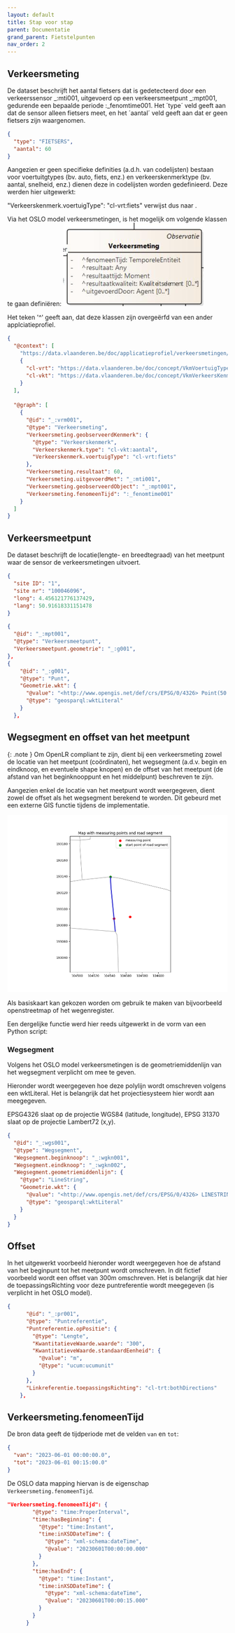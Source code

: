 ```yaml
---
layout: default
title: Stap voor stap
parent: Documentatie
grand_parent: Fietstelpunten
nav_order: 2
---
```


## Verkeersmeting

De dataset beschrijft het aantal fietsers dat is gedetecteerd door een verkeerssensor _:mti001, uitgevoerd op een verkeersmeetpunt _:mpt001, gedurende een bepaalde periode :\_fenomtime001. Het ´type´ veld geeft aan dat de sensor alleen fietsers meet, en het ´aantal´ veld geeft aan dat er geen fietsers zijn waargenomen.

```json
{
  "type": "FIETSERS",
  "aantal": 60
}
```

Aangezien er geen specifieke definities (a.d.h. van codelijsten) bestaan voor voertuitgtypes (bv. auto, fiets, enz.) en verkeerskenmerktype (bv. aantal, snelheid, enz.) dienen deze in codelijsten worden gedefinieerd.
Deze werden hier uitgewerkt:
[](https://data.vlaanderen.be/doc/conceptscheme/VkmVoertuigTypes/)
[](https://data.vlaanderen.be/doc/concept/VkmVerkeersKenmerkType/)

"Verkeerskenmerk.voertuigType": "cl-vrt:fiets" verwijst dus naar
[](https://data.vlaanderen.be/doc/concept/VkmVerkeersKenmerkType/fiets).

Via het OSLO model verkeersmetingen, is het mogelijk om volgende klassen te gaan definiëren:
![Alt text](image.png)

Het teken '^' geeft aan, dat deze klassen zijn overgeërfd van een ander applciatieprofiel.

```json
{
  "@context": [
    "https://data.vlaanderen.be/doc/applicatieprofiel/verkeersmetingen/ontwerpstandaard/2023-03-14/context/Verkeersmetingen-ap.jsonld",
    {
      "cl-vrt": "https://data.vlaanderen.be/doc/concept/VkmVoertuigTypes/",
      "cl-vkt": "https://data.vlaanderen.be/doc/concept/VkmVerkeersKenmerkType/"
    }
  ],

  "@graph": [
    {
      "@id": "_:vrm001",
      "@type": "Verkeersmeting",
      "Verkeersmeting.geobserveerdKenmerk": {
        "@type": "Verkeerskenmerk",
        "Verkeerskenmerk.type": "cl-vkt:aantal",
        "Verkeerskenmerk.voertuigType": "cl-vrt:fiets"
      },
      "Verkeersmeting.resultaat": 60,
      "Verkeersmeting.uitgevoerdMet": "_:mti001",
      "Verkeersmeting.geobserveerdObject": "_:mpt001",
      "Verkeersmeting.fenomeenTijd": ":_fenomtime001"
    }
  ]
}
```

## Verkeersmeetpunt

De dataset beschrijft de locatie(lengte- en breedtegraad) van het meetpunt waar de sensor de verkeersmetingen uitvoert.

```json
{
  "site ID": "1",
  "site nr": "100046096",
  "long": 4.456121776137429,
  "lang": 50.91618331151478
}
```

```json
{
  "@id": "_:mpt001",
  "@type": "Verkeersmeetpunt",
  "Verkeersmeetpunt.geometrie": "_:g001",
},
{
    "@id": "_:g001",
    "@type": "Punt",
    "Geometrie.wkt": {
      "@value": "<http://www.opengis.net/def/crs/EPSG/0/4326> Point(50.91618331151478 4.456121776137429)",
      "@type": "geosparql:wktLiteral"
    }
  },

```

## Wegsegment en offset van het meetpunt

{: .note }
Om OpenLR compliant te zijn, dient bij een verkeersmeting zowel de locatie van het meetpunt (coördinaten), het wegsegment (a.d.v. begin en eindknoop, en eventuele shape knopen) en de offset van het meetpunt (de afstand van het beginknooppunt en het middelpunt) beschreven te zijn.

Aangezien enkel de locatie van het meetpunt wordt weergegeven, dient zowel de offset als het wegsegment berekend te worden. Dit gebeurd met een externe GIS functie tijdens de implementatie.

![Alt text](image-3.png)

Als basiskaart kan gekozen worden om gebruik te maken van bijvoorbeeld openstreetmap of het wegenregister.

Een dergelijke functie werd hier reeds uitgewerkt in de vorm van een Python script:
[](https://github.com/samuvack/OSLO-OpenLR)

### Wegsegment

Volgens het OSLO model verkeersmetingen is de geometriemiddenlijn van het wegsegment verplicht om mee te geven.

Hieronder wordt weergegeven hoe deze polylijn wordt omschreven volgens een wktLiteral. Het is belangrijk dat het projectiesysteem
hier wordt aan meegegeven.

EPSG4326 slaat op de projectie WGS84 (latitude, longitude), EPSG 31370 slaat op de projectie Lambert72 (x,y).

```json
{
  "@id": "_:wgs001",
  "@type": "Wegsegment",
  "Wegsegment.beginknoop": "_:wgkn001",
  "Wegsegment.eindknoop": "_:wgkn002",
  "Wegsegment.geometriemiddenlijn": {
    "@type": "LineString",
    "Geometrie.wkt": {
      "@value": "<http://www.opengis.net/def/crs/EPSG/0/4326> LINESTRING (30 10, 10 30, 40 40)",
      "@type": "geosparql:wktLiteral"
    }
  }
}
```

## Offset

In het uitgewerkt voorbeeld hieronder wordt weergegeven hoe de afstand van het beginpunt tot het meetpunt wordt omschreven.
In dit fictief voorbeeld wordt een offset van 300m omschreven. Het is belangrijk dat hier de toepassingsRichting voor deze puntreferentie wordt
meegegeven (is verplicht in het OSLO model).

```json
{
      "@id": "_:pr001",
      "@type": "Puntreferentie",
      "Puntreferentie.opPositie": {
        "@type": "Lengte",
        "KwantitatieveWaarde.waarde": "300",
        "KwantitatieveWaarde.standaardEenheid": {
          "@value": "m",
          "@type": "ucum:ucumunit"
        }
      },
      "Linkreferentie.toepassingsRichting": "cl-trt:bothDirections"
    },
```

## Verkeersmeting.fenomeenTijd

De bron data geeft de tijdperiode met de velden `van` en `tot`:

```json
{
  "van": "2023-06-01 00:00:00.0",
  "tot": "2023-06-01 00:15:00.0"
}
```

De OSLO data mapping hiervan is de eigenschap `Verkeersmeting.fenomeenTijd`.

```json
"Verkeersmeting.fenomeenTijd": {
        "@type": "time:ProperInterval",
        "time:hasBeginning": {
          "@type": "time:Instant",
          "time:inXSDDateTime": {
            "@type": "xml-schema:dateTime",
            "@value": "20230601T00:00:00.000"
          }
        },
        "time:hasEnd": {
          "@type": "time:Instant",
          "time:inXSDDateTime": {
            "@type": "xml-schema:dateTime",
            "@value": "20230601T00:00:15.000"
          }
        }
      }
```
